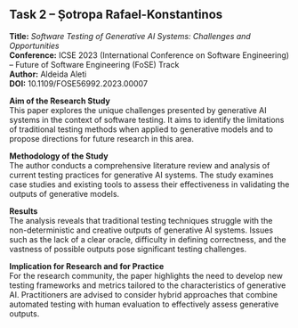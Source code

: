 ## Task 2 – Șotropa Rafael-Konstantinos

**Title:** *Software Testing of Generative AI Systems: Challenges and Opportunities*  
**Conference:** ICSE 2023 (International Conference on Software Engineering) – Future of Software Engineering (FoSE) Track  
**Author:** Aldeida Aleti  
**DOI:** 10.1109/FOSE56992.2023.00007

**Aim of the Research Study**  
This paper explores the unique challenges presented by generative AI systems in the context of software testing. It aims to identify the limitations of traditional testing methods when applied to generative models and to propose directions for future research in this area.

**Methodology of the Study**  
The author conducts a comprehensive literature review and analysis of current testing practices for generative AI systems. The study examines case studies and existing tools to assess their effectiveness in validating the outputs of generative models.

**Results**  
The analysis reveals that traditional testing techniques struggle with the non-deterministic and creative outputs of generative AI systems. Issues such as the lack of a clear oracle, difficulty in defining correctness, and the vastness of possible outputs pose significant testing challenges.

**Implication for Research and for Practice**  
For the research community, the paper highlights the need to develop new testing frameworks and metrics tailored to the characteristics of generative AI. Practitioners are advised to consider hybrid approaches that combine automated testing with human evaluation to effectively assess generative outputs.
